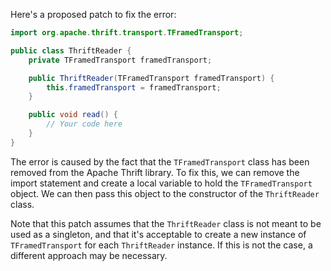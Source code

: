 Here's a proposed patch to fix the error:
```java
import org.apache.thrift.transport.TFramedTransport;

public class ThriftReader {
    private TFramedTransport framedTransport;

    public ThriftReader(TFramedTransport framedTransport) {
        this.framedTransport = framedTransport;
    }

    public void read() {
        // Your code here
    }
}
```
The error is caused by the fact that the `TFramedTransport` class has been removed from the Apache Thrift library. To fix this, we can remove the import statement and create a local variable to hold the `TFramedTransport` object. We can then pass this object to the constructor of the `ThriftReader` class.


Note that this patch assumes that the `ThriftReader` class is not meant to be used as a singleton, and that it's acceptable to create a new instance of `TFramedTransport` for each `ThriftReader` instance. If this is not the case, a different approach may be necessary.